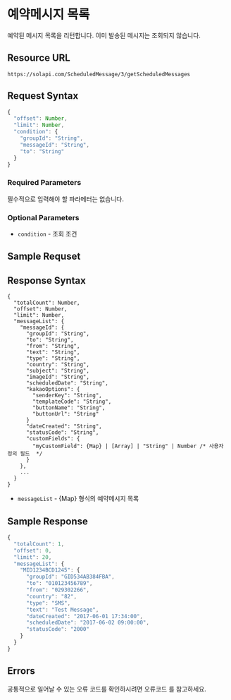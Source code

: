 # 예약메시지 목록

예약된 메시지 목록을 리턴합니다. 이미 발송된 메시지는 조회되지 않습니다.

## Resource URL

`https://solapi.com/ScheduledMessage/3/getScheduledMessages`

## Request Syntax

```javascript
{
  "offset": Number,
  "limit": Number,
  "condition": {
    "groupId": "String",
    "messageId": "String",
    "to": "String"
  }
}
```

### Required Parameters

필수적으로 입력해야 할 파라메터는 없습니다.

### Optional Parameters

* `condition` - 조회 조건

## Sample Requset

## Response Syntax

```text
{
  "totalCount": Number,
  "offset": Number,
  "limit": Number,
  "messageList": {
    "messageId": {
      "groupId": "String",
      "to": "String",
      "from": "String",
      "text": "String",
      "type": "String",
      "country": "String",
      "subject": "String",
      "imageId": "String",
      "scheduledDate": "String",
      "kakaoOptions": {
        "senderKey": "String",
        "templateCode": "String",
        "buttonName": "String",
        "buttonUrl": "String"
      }
      "dateCreated": "String",
      "statusCode": "String",
      "customFields": {
        "myCustomField": {Map} | [Array] | "String" | Number /* 사용자 정의 필드  */
      }
    },
    ...
  }
}
```

* `messageList` - {Map} 형식의 예약메시지 목록

## Sample Response

```javascript
{
  "totalCount": 1,
  "offset": 0,
  "limit": 20,
  "messageList": {
    "MID1234BCD1245": {
      "groupId": "GID534AB384FBA",
      "to": "010123456789",
      "from": "029302266",
      "country": "82",
      "type": "SMS",
      "text": "Test Message",
      "dateCreated": "2017-06-01 17:34:00",
      "scheduledDate": "2017-06-02 09:00:00",
      "statusCode": "2000"
    }
  }
}
```

## Errors

공통적으로 일어날 수 있는 오류 코드를 확인하시려면 오류코드 를 참고하세요.

